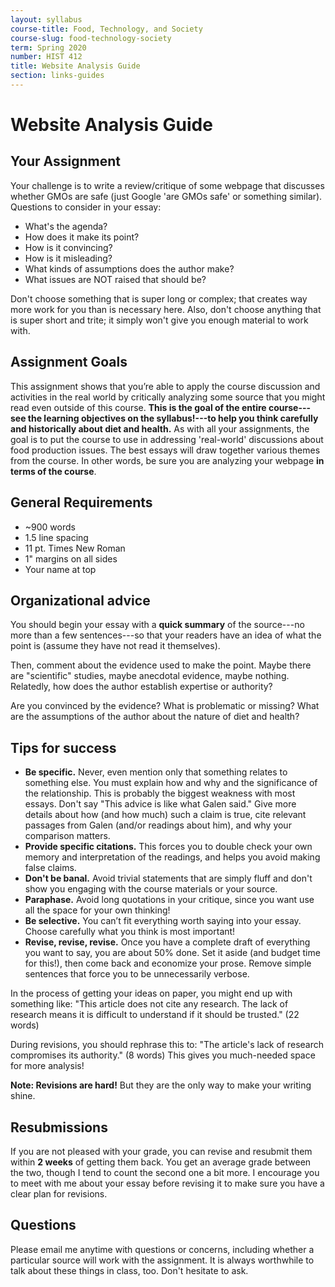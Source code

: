 ```yaml
---
layout: syllabus
course-title: Food, Technology, and Society
course-slug: food-technology-society
term: Spring 2020
number: HIST 412
title: Website Analysis Guide
section: links-guides
---
```


# Website Analysis Guide

## Your Assignment
Your challenge is to write a review/critique of some webpage that discusses whether GMOs are safe (just Google 'are GMOs safe' or something similar). Questions to consider in your essay:

- What's the agenda?
- How does it make its point?
- How is it convincing?
- How is it misleading?
- What kinds of assumptions does the author make?
- What issues are NOT raised that should be?

Don't choose something that is super long or complex; that creates way more work for you than is necessary here. Also, don't choose anything that is super short and trite; it simply won't give you enough material to work with.


## Assignment Goals
This assignment shows that you’re able to apply the course discussion and activities in the real world by critically analyzing some source that you might read even outside of this course. **This is the goal of the entire course---see the learning objectives on the syllabus!---to help you think carefully and historically about diet and health.** As with all your assignments, the goal is to put the course to use in addressing 'real-world' discussions about food production issues. The best essays will draw together various themes from the course. In other words, be sure you are analyzing your webpage **in terms of the course**.


## General Requirements
- ~900 words
- 1.5 line spacing
- 11 pt. Times New Roman
- 1" margins on all sides
- Your name at top



## Organizational advice
You should begin your essay with a **quick summary** of the source---no more than a few sentences---so that your readers have an idea of what the point is (assume they have not read it themselves).

Then, comment about the evidence used to make the point. Maybe there are "scientific" studies, maybe anecdotal evidence, maybe nothing. Relatedly, how does the author establish expertise or authority?

Are you convinced by the evidence? What is problematic or missing? What are the assumptions of the author about the nature of diet and health?


## Tips for success
 - **Be specific.** Never, even mention only that something relates to something else. You must explain how and why and the significance of the relationship. This is probably the biggest weakness with most essays. Don't say "This advice is like what Galen said." Give more details about how (and how much) such a claim is true, cite relevant passages from Galen (and/or readings about him), and why your comparison matters.
 - **Provide specific citations.** This forces you to double check your own memory and interpretation of the readings, and helps you avoid making false claims.
 - **Don't be banal.** Avoid trivial statements that are simply fluff and don't show you engaging with the course materials or your source.
 - **Paraphase.** Avoid long quotations in your critique, since you want use all the space for your own thinking!
 - **Be selective.** You can’t fit everything worth saying into your essay. Choose carefully what you think is most important!
 - **Revise, revise, revise.** Once you have a complete draft of everything you want to say, you are about 50% done. Set it aside (and budget time for this!), then come back and economize your prose. Remove simple sentences that force you to be unnecessarily verbose.

 In the process of getting your ideas on paper, you might end up with something like: "This article does not cite any research. The lack of research means it is difficult to understand if it should be trusted." (22 words)

 During revisions, you should rephrase this to: "The article's lack of research compromises its authority." (8 words) This gives you much-needed space for more analysis!

**Note: Revisions are hard!** But they are the only way to make your writing shine.


## Resubmissions
If you are not pleased with your grade, you can revise and resubmit them within **2 weeks** of getting them back. You get an average grade between the two, though I tend to count the second one a bit more. I encourage you to meet with me about your essay before revising it to make sure you have a clear plan for revisions.


## Questions
Please email me anytime with questions or concerns, including whether a particular source will work with the assignment. It is always worthwhile to talk about these things in class, too. Don't hesitate to ask.
